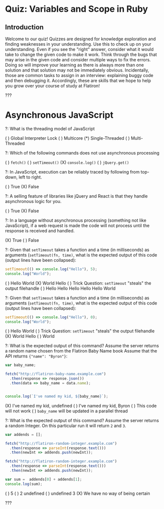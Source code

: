 # Quiz: Variables and Scope in Ruby

## Introduction

Welcome to our quiz! Quizzes are designed for knowledge exploration and finding
weaknesses in your understanding. Use this to check up on your understanding.
Even if you see the "right" answer, consider what it would take to change the
given code to make it work. Think through the bugs that may arise in the given
code and consider multiple ways to fix the errors. Doing so will improve your
learning as there is always more than one solution and that solution may not be
immediately obvious. Incidentally, those are common tasks to assign in an
interview: explaining buggy code and then debugging it. Accordingly, these are
skills that we hope to help you grow over your course of study at Flatiron!

???

# Asynchronous JavaScript

?: What is the threading model of JavaScript

( ) Global Interpreter Lock
( ) Multicore
(*) Single-Threaded
( ) Multi-Threaded

?: Which of the following commands does not use asynchronous processing

( ) `fetch()`
( ) `setTimeout()`
(X) `console.log()`
( ) `jQuery.get()`

?: In JavaScript, execution can be reliably traced by following from top-down,
left to right.

( ) True
(X) False

?: A selling feature of libraries like jQuery and React is that they handle
asynchronous logic for you.

( ) True
(X) False

?: In a language without asynchronous processing (something not like
JavaScript), if a web request is made the code will not process until the
response is received and handled.

(X) True
( ) False

?: Given that `setTimeout` takes a function and a time (in milliseconds) as arguments (`setTimeout(fn, time)`, what is the expected output of this code (output lines have been collapsed):

```javascript
setTimeout(() => console.log("Hello"), 5);
console.log("World");
```

( ) Hello World
(X) World Hello
( ) Trick Question: `setTimeout` "steals" the output filehandle
( ) Hello Hello Hello Hello Hello World

?: Given that `setTimeout` takes a function and a time (in milliseconds) as arguments (`setTimeout(fn, time)`, what is the expected output of this code (output lines have been collapsed):

```javascript
setTimeout(() => console.log("Hello"), 0);
console.log("World");
```

( ) Hello World
( ) Trick Question: `setTimeout` "steals" the output filehandle
(X) World Hello
( ) World

?: What is the expected output of this command? Assume the server returns a
random name chosen from the Flatiron Baby Name book Assume that the API returns
`{"name": "Byron"}`:

```javascript
var baby_name;

fetch("http://flatiron-baby-name.example.com")
  .then(response => response.json())
  .then(data => baby_name = data.name);


console.log(`I've named my kid, ${baby_name}`);

```

(X) I've named my kid, undefined
( ) I've named my kid, Byron
( ) This code will not work
( ) `baby_name` will be updated in a parallel thread

?: What is the expected output of this command? Assume the server returns a
random Integer. On this particular run it will return `2` and `3`.

```javascript
var addends = [];

fetch("http://flatiron-random-integer.example.com")
  .then(response => parseInt(response.text()))
  .then(newInt => addends.push(newInt));

fetch("http://flatiron-random-integer.example.com")
  .then(response => parseInt(response.text()))
  .then(newInt => addends.push(newInt));

var sum =  addends[0] + addends[1];
console.log(sum);

```

( ) 5
( ) 2 undefined
( ) undefined 3
(X) We have no way of being certain

???
